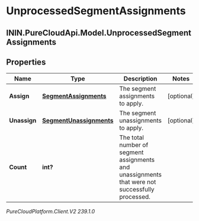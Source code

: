 # UnprocessedSegmentAssignments

## ININ.PureCloudApi.Model.UnprocessedSegmentAssignments

## Properties

|Name | Type | Description | Notes|
|------------ | ------------- | ------------- | -------------|
| **Assign** | [**SegmentAssignments**](SegmentAssignments) | The segment assignments to apply. | [optional] |
| **Unassign** | [**SegmentUnassignments**](SegmentUnassignments) | The segment unassignments to apply. | [optional] |
| **Count** | **int?** | The total number of segment assignments and unassignments that were not successfully processed. | |



_PureCloudPlatform.Client.V2 239.1.0_
